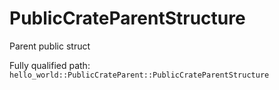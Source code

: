 # PublicCrateParentStructure

Parent public struct


Fully qualified path: `hello_world::PublicCrateParent::PublicCrateParentStructure`

